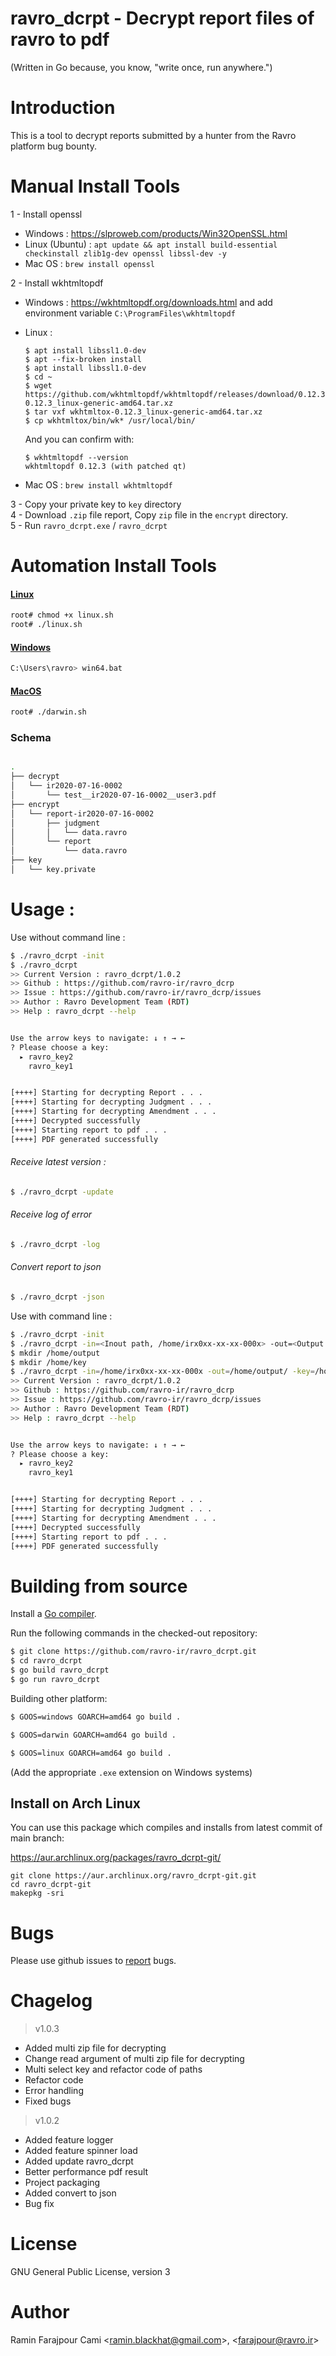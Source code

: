 # ravro_dcrpt - Decrypt report files of ravro to pdf

(Written in Go because, you know, "write once, run anywhere.")

# Introduction
This is a tool to decrypt reports submitted by a hunter from the Ravro platform bug bounty.

# Manual Install Tools 

1 - Install openssl <br />
  * Windows : https://slproweb.com/products/Win32OpenSSL.html <br /> 
  * Linux (Ubuntu) : `apt update && apt install build-essential checkinstall zlib1g-dev openssl libssl-dev -y`
  * Mac OS : `brew install openssl`<br />

2 - Install wkhtmltopdf 
  * Windows : https://wkhtmltopdf.org/downloads.html and add environment variable `C:\ProgramFiles\wkhtmltopdf`
  * Linux : <br />
        
        $ apt install libssl1.0-dev
        $ apt --fix-broken install
        $ apt install libssl1.0-dev
        $ cd ~
        $ wget https://github.com/wkhtmltopdf/wkhtmltopdf/releases/download/0.12.3/wkhtmltox-0.12.3_linux-generic-amd64.tar.xz
        $ tar vxf wkhtmltox-0.12.3_linux-generic-amd64.tar.xz
        $ cp wkhtmltox/bin/wk* /usr/local/bin/
    
    And you can confirm with:
    
        $ wkhtmltopdf --version
        wkhtmltopdf 0.12.3 (with patched qt)

  * Mac OS : `brew install wkhtmltopdf` <br />

3 - Copy your private key to `key` directory <br />
4 - Download `.zip` file report, Copy `zip` file in the `encrypt` directory.<br />
5 - Run `ravro_dcrpt.exe` /  `ravro_dcrpt` <br />



# Automation Install Tools 

#### [Linux](https://github.com/ravro-ir/ravro_dcrpt/blob/main/autoinstall/linux.sh)
```bash
root# chmod +x linux.sh
root# ./linux.sh
```
#### [Windows](https://github.com/ravro-ir/ravro_dcrpt/blob/main/autoinstall/win64.bat)
```bash
C:\Users\ravro> win64.bat
```

#### [MacOS](https://github.com/ravro-ir/ravro_dcrpt/blob/main/autoinstall/darwin.sh)
```bash
root# ./darwin.sh
```

### Schema 

```bash

.
├── decrypt
│   └── ir2020-07-16-0002
│       └── test__ir2020-07-16-0002__user3.pdf
├── encrypt
│   └── report-ir2020-07-16-0002
│       ├── judgment
│       │   └── data.ravro
│       └── report
│           └── data.ravro
├── key
│   └── key.private

```

# Usage :
Use without command line :
```bash
$ ./ravro_dcrpt -init
$ ./ravro_dcrpt
>> Current Version : ravro_dcrpt/1.0.2
>> Github : https://github.com/ravro-ir/ravro_dcrp
>> Issue : https://github.com/ravro-ir/ravro_dcrp/issues
>> Author : Ravro Development Team (RDT)
>> Help : ravro_dcrpt --help 


Use the arrow keys to navigate: ↓ ↑ → ← 
? Please choose a key: 
  ▸ ravro_key2
    ravro_key1


[++++] Starting for decrypting Report . . . 
[++++] Starting for decrypting Judgment . . . 
[++++] Starting for decrypting Amendment . . . 
[++++] Decrypted successfully 
[++++] Starting report to pdf . . . 
[++++] PDF generated successfully


```

###### Receive latest version :

```bash
$ ./ravro_dcrpt -update
```

###### Receive log of error
```bash
$ ./ravro_dcrpt -log
```

###### Convert report to json
```bash
$ ./ravro_dcrpt -json
```

Use with command line :
```bash
$ ./ravro_dcrpt -init
$ ./ravro_dcrpt -in=<Inout path, /home/irx0xx-xx-xx-000x> -out=<Output path, Ex : /home/output/> -key=<KEY PATH DIR, Ex: key.private>
$ mkdir /home/output
$ mkdir /home/key
$ ./ravro_dcrpt -in=/home/irx0xx-xx-xx-000x -out=/home/output/ -key=/home/key/key.private
>> Current Version : ravro_dcrpt/1.0.2
>> Github : https://github.com/ravro-ir/ravro_dcrp
>> Issue : https://github.com/ravro-ir/ravro_dcrp/issues
>> Author : Ravro Development Team (RDT)
>> Help : ravro_dcrpt --help 


Use the arrow keys to navigate: ↓ ↑ → ← 
? Please choose a key: 
  ▸ ravro_key2
    ravro_key1


[++++] Starting for decrypting Report . . . 
[++++] Starting for decrypting Judgment . . . 
[++++] Starting for decrypting Amendment . . . 
[++++] Decrypted successfully 
[++++] Starting report to pdf . . . 
[++++] PDF generated successfully


```

# Building from source

Install a [Go compiler](https://golang.org/dl).

Run the following commands in the checked-out repository:
```bash
$ git clone https://github.com/ravro-ir/ravro_dcrpt.git
$ cd ravro_dcrpt
$ go build ravro_dcrpt
$ go run ravro_dcrpt
```
Building other platform:

```bash
$ GOOS=windows GOARCH=amd64 go build .

$ GOOS=darwin GOARCH=amd64 go build .

$ GOOS=linux GOARCH=amd64 go build .
```

(Add the appropriate `.exe` extension on Windows systems)

## Install on Arch Linux

You can use this package which compiles and installs from latest commit of main branch:

https://aur.archlinux.org/packages/ravro_dcrpt-git/

```
git clone https://aur.archlinux.org/ravro_dcrpt-git.git
cd ravro_dcrpt-git
makepkg -sri
```

# Bugs
Please use github issues to [report](https://github.com/ravro-ir/ravro_dcrpt/issues) bugs.

# Chagelog
> v1.0.3
* Added multi zip file for decrypting
* Change read argument of multi zip file for decrypting
* Multi select key and refactor code of paths
* Refactor code
* Error handling
* Fixed bugs

> v1.0.2
* Added feature logger
* Added feature spinner load
* Added update ravro_dcrpt
* Better performance pdf result
* Project packaging
* Added convert to json
* Bug fix


# License
GNU General Public License, version 3

# Author
Ramin Farajpour Cami <<ramin.blackhat@gmail.com>>, <<farajpour@ravro.ir>>



